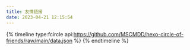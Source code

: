 ```yaml
---
title: 友情链接
date: 2023-04-21 12:15:54
---
```

{% timeline type:fcircle api:https://github.com/MSCMDD/hexo-circle-of-friends/raw/main/data.json %}
{% endtimeline %}